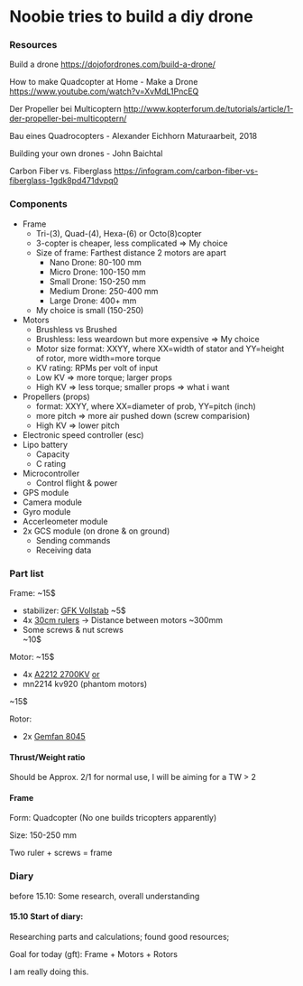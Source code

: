 # Noobie tries to build a diy drone

### Resources

Build a drone
https://dojofordrones.com/build-a-drone/

How to make Quadcopter at Home - Make a Drone
https://www.youtube.com/watch?v=XvMdL1PncEQ

Der Propeller bei Multicoptern 
http://www.kopterforum.de/tutorials/article/1-der-propeller-bei-multicoptern/

Bau eines Quadrocopters - Alexander Eichhorn Maturaarbeit, 2018

Building your own drones - John Baichtal

Carbon Fiber vs. Fiberglass
https://infogram.com/carbon-fiber-vs-fiberglass-1gdk8pd471dvpq0


### Components

* Frame
	* Tri-(3), Quad-(4), Hexa-(6) or Octo(8)copter
	* 3-copter is cheaper, less complicated => My choice
	* Size of frame: Farthest distance 2 motors are apart 
		* Nano Drone: 80-100 mm
		* Micro Drone: 100-150 mm
		* Small Drone: 150-250 mm
		* Medium Drone: 250-400 mm
		* Large Drone: 400+ mm
	* My choice is small (150-250)
* Motors
	* Brushless vs Brushed
	* Brushless: less weardown but more expensive => My choice
	* Motor size format: XXYY, where XX=width of stator and YY=height of rotor, more width=more torque
	* KV rating: RPMs per volt of input 
	* Low KV => more torque; larger props
	* High KV => less torque; smaller props => what i want
* Propellers (props)
	* format: XXYY, where XX=diameter of prob, YY=pitch (inch)
	* more pitch => more air pushed down (screw comparision)
	* High KV => lower pitch
* Electronic speed controller (esc)
* Lipo battery
	* Capacity 
	* C rating 
* Microcontroller 
	* Control flight & power
* GPS module
* Camera module
* Gyro module 
* Accerleometer module
* 2x GCS module (on drone & on ground)
	* Sending commands
	* Receiving data


### Part list

Frame: ~15$
* stabilizer: [GFK Vollstab](https://shop.fibrolux.com/de/gfk-vollstab?number=10194.1)
~5$
* 4x [30cm rulers](https://www.amazon.de/-/en/Brunnen-104987030-Unbreakable-School-transparent-Rechth%C3%A4nder/dp/B001QPQ2TQ/ref=sr_1_3?dchild=1&keywords=plastiklineal+30+cm&qid=1602786595&quartzVehicle=93-261&replacementKeywords=plastiklineal+cm&sr=8-3) -> Distance between motors ~300mm 
* Some screws & nut screws  
~10$

Motor: ~15$
* 4x [A2212 2700KV](https://www.aliexpress.com/item/4000126612134.html?spm=a2g0o.cart.0.0.2d763c003dmuDF&mp=1) [or](https://www.aliexpress.com/item/4001240615785.html?spm=a2g0o.productlist.0.0.4f891638HumXPE&algo_pvid=66c7b704-07a6-43e8-9ee1-315580f2b481&algo_expid=66c7b704-07a6-43e8-9ee1-315580f2b481-0&btsid=0b0a182b16027909628073591e3360&ws_ab_test=searchweb0_0,searchweb201602_,searchweb201603_)
* mn2214 kv920 (phantom motors)

~15$

Rotor:
* 2x [Gemfan 8045](https://www.banggood.com/Gemfan-8045-8x4_5-8-Inch-Carbon-Nylon-CW-or-CCW-Propeller-For-DJI-RC-Quadcopter-p-961059.html?akmClientCountry=DE&utm_source=Youtube&utm_medium=cussku&utm_campaign=17470937_961059&utm_content=1087&cur_warehouse=CN)


#### Thrust/Weight ratio

Should be Approx. 2/1 for normal use, I will be aiming for a TW > 2

#### Frame

Form: Quadcopter (No one builds tricopters apparently) 

Size: 150-250 mm

Two ruler + screws = frame 

### Diary 

before 15.10: Some research, overall understanding

#### 15.10 Start of diary:

Researching parts and calculations; found good resources; 

Goal for today (gft): Frame + Motors + Rotors

I am really doing this. 




